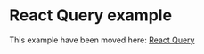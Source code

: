 # React Query example

This example have been moved here: [React Query](https://github.com/tannerlinsley/react-query/tree/master/examples/nextjs)
